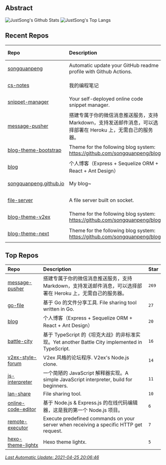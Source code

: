 ## Abstract
![JustSong's Github Stats](https://github-readme-stats.vercel.app/api?username=songquanpeng&show_icons=true&hide_border=true)
![JustSong's Top Langs](https://github-readme-stats.vercel.app/api/top-langs/?username=songquanpeng&layout=compact&hide_border=true&langs_count=10)

## Recent Repos
|Repo|Description|Last Update|
|:--|:--|:--|
|[songquanpeng](https://github.com/songquanpeng/songquanpeng)|Automatic update your GitHub readme profile with Github Actions.|`2021-04-18 20:06:52`|
|[cs-notes](https://github.com/songquanpeng/cs-notes)|我的编程笔记|`2021-04-13 23:01:56`|
|[snippet-manager](https://github.com/songquanpeng/snippet-manager)|Your self-deployed online code snippet manager.|`2021-04-05 18:38:22`|
|[message-pusher](https://github.com/songquanpeng/message-pusher)|搭建专属于你的微信消息推送服务，支持 Markdown，支持发送邮件消息，可以选择部署在 Heroku 上，无需自己的服务器。|`2021-04-03 12:06:21`|
|[blog-theme-bootstrap](https://github.com/songquanpeng/blog-theme-bootstrap)|Theme for the following blog system: https://github.com/songquanpeng/blog|`2021-04-01 22:52:05`|
|[blog](https://github.com/songquanpeng/blog)|个人博客（Express + Sequelize ORM + React + Ant Design）|`2021-04-01 22:36:44`|
|[songquanpeng.github.io](https://github.com/songquanpeng/songquanpeng.github.io)|My blog~|`2021-03-27 14:24:12`|
|[file-server](https://github.com/songquanpeng/file-server)|A file server built on socket.|`2021-03-21 17:51:55`|
|[blog-theme-v2ex](https://github.com/songquanpeng/blog-theme-v2ex)|Theme for the following blog system: https://github.com/songquanpeng/blog|`2021-03-20 23:20:00`|
|[blog-theme-next](https://github.com/songquanpeng/blog-theme-next)|Theme for the following blog system: https://github.com/songquanpeng/blog|`2021-03-20 23:19:41`|

## Top Repos
|Repo|Description|Star|
|:--|:--|:--|
|[message-pusher](https://github.com/songquanpeng/message-pusher)|搭建专属于你的微信消息推送服务，支持 Markdown，支持发送邮件消息，可以选择部署在 Heroku 上，无需自己的服务器。|`269`|
|[go-file](https://github.com/songquanpeng/go-file)|基于 Go 的文件分享工具. File sharing tool written in Go.|`27`|
|[blog](https://github.com/songquanpeng/blog)|个人博客（Express + Sequelize ORM + React + Ant Design）|`20`|
|[battle-city](https://github.com/songquanpeng/battle-city)|基于 TypeScript 的《坦克大战》的非标准实现。Yet another Battle City implemented in TypeScript.|`16`|
|[v2ex-style-forum](https://github.com/songquanpeng/v2ex-style-forum)|V2ex 风格的论坛程序. V2ex's Node.js clone.|`14`|
|[js-interpreter](https://github.com/songquanpeng/js-interpreter)|一个简陋的 JavaScript 解释器实现。A simple JavaScript interpreter, build for beginners.|`11`|
|[lan-share](https://github.com/songquanpeng/lan-share)|File sharing tool. |`10`|
|[online-code-editor](https://github.com/songquanpeng/online-code-editor)|基于 Node.js & Express.js 的在线代码编辑器，这是我的第一个 Node.js 项目。|`6`|
|[remote-executor](https://github.com/songquanpeng/remote-executor)|Execute predefined commands on your server when receiving a specific HTTP get request.|`7`|
|[hexo-theme-lightx](https://github.com/songquanpeng/hexo-theme-lightx)|Hexo theme lightx.|`5`|



*[Last Automatic Update: 2021-04-25 20:06:46](https://github.com/songquanpeng/songquanpeng/blob/master/help.md)*
